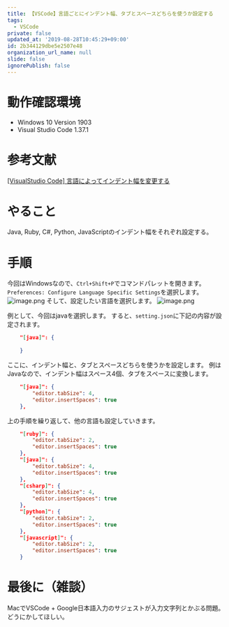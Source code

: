 ```yaml
---
title: 【VSCode】言語ごとにインデント幅、タブとスペースどちらを使うか設定する
tags:
  - VSCode
private: false
updated_at: '2019-08-28T10:45:29+09:00'
id: 2b344129dbe5e2507e48
organization_url_name: null
slide: false
ignorePublish: false
---
```

# 動作確認環境

- Windows 10 Version 1903
- Visual Studio Code 1.37.1

# 参考文献

[[VisualStudio Code] 言語によってインデント幅を変更する](https://blog.katsubemakito.net/vscode/change-indent-width-by-language#VSCode)

# やること

Java, Ruby, C#, Python, JavaScriptのインデント幅をそれぞれ設定する。

# 手順

今回はWindowsなので、```Ctrl+Shift+P```でコマンドパレットを開きます。
```Preferences: Configure Language Specific Settings```を選択します。
![image.png](https://qiita-image-store.s3.ap-northeast-1.amazonaws.com/0/233011/6e38eab2-65b9-57d7-3280-7f751bde9a5b.png)
そして、設定したい言語を選択します。
![image.png](https://qiita-image-store.s3.ap-northeast-1.amazonaws.com/0/233011/9cac696e-bff4-20c5-a042-cabc34731c98.png)

例として、今回はjavaを選択します。
すると、```setting.json```に下記の内容が設定されます。

```json
    "[java]": {
        
    }
```

ここに、インデント幅と、タブとスペースどちらを使うかを設定します。
例はJavaなので、インデント幅はスペース4個、タブをスペースに変換します。

```json
    "[java]": {
        "editor.tabSize": 4,
        "editor.insertSpaces": true
    },
```

上の手順を繰り返して、他の言語も設定していきます。

```json
    "[ruby]": {
        "editor.tabSize": 2,
        "editor.insertSpaces": true
    },
    "[java]": {
        "editor.tabSize": 4,
        "editor.insertSpaces": true
    },
    "[csharp]": {
        "editor.tabSize": 4,
        "editor.insertSpaces": true
    },
    "[python]": {
        "editor.tabSize": 2,
        "editor.insertSpaces": true
    },
    "[javascript]": {
        "editor.tabSize": 2,
        "editor.insertSpaces": true
    }
```

# 最後に（雑談）

MacでVSCode + Google日本語入力のサジェストが入力文字列とかぶる問題。
どうにかしてほしい。
